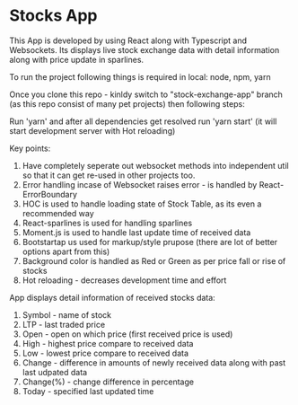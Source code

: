 # Stocks App

This App is developed by using React along with Typescript and Websockets.
Its displays live stock exchange data with detail information along with price update in sparlines.

To run the project following things is required in local:
node, npm, yarn

Once you clone this repo - kinldy switch to "stock-exchange-app" branch (as this repo consist of many pet projects) then following steps:

Run 'yarn' and after all dependencies get resolved run 'yarn start' (it will start development server with Hot reloading)




Key points:
1. Have completely seperate out websocket methods into independent util so that it can get re-used in other projects too.
2. Error handling incase of Websocket raises error - is handled by React-ErrorBoundary
3. HOC is used to handle loading state of Stock Table, as its even a recommended way
4. React-sparlines is used for handling sparlines
5. Moment.js is used to handle last update time of received data
6. Bootstartap us used for markup/style prupose (there are lot of better options apart from this)
7. Background color is handled as Red or Green as per price fall or rise of stocks
8. Hot reloading - decreases development time and effort


App displays detail information of received stocks data:
1. Symbol - name of stock
2. LTP - last traded price	
3. Open - open on which price (first received price is used)	
4. High - highest price compare to received data	
5. Low	- lowest price compare to received data	
6. Change - difference in amounts of newly received data along with past last udpated data
7. Change(%) -	change difference in percentage
8. Today - specified last updated time

